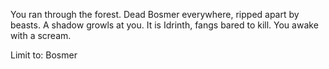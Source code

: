 You ran through the forest. Dead Bosmer everywhere, ripped apart by beasts. A shadow growls at you. It is Idrinth, fangs bared to kill. You awake with a scream.

Limit to: Bosmer
